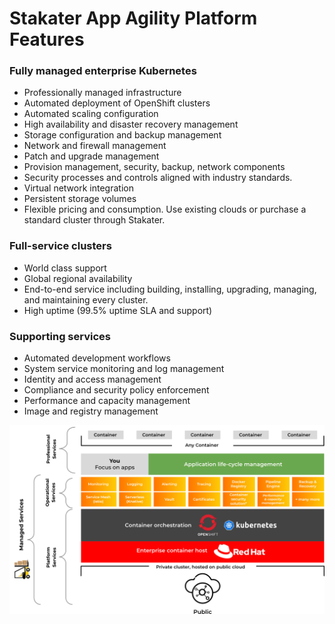 # Stakater App Agility Platform Features

### Fully managed enterprise Kubernetes
- Professionally managed infrastructure
- Automated deployment of OpenShift clusters
- Automated scaling configuration
- High availability and disaster recovery management
- Storage configuration and backup management
- Network and firewall management
- Patch and upgrade management
- Provision management, security, backup, network components
- Security processes and controls aligned with industry standards.
- Virtual network integration
- Persistent storage volumes
- Flexible pricing and consumption. Use existing clouds or purchase a standard cluster through Stakater.

### Full-service clusters
- World class support
- Global regional availability
- End-to-end service including building, installing, upgrading, managing, and maintaining every cluster.
- High uptime (99.5% uptime SLA and support)

### Supporting services
- Automated development workflows
- System service monitoring and log management
- Identity and access management
- Compliance and security policy enforcement
- Performance and capacity management
- Image and registry management

![Stakater App Agility Platform Matrix](./images/image-1.png)
